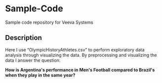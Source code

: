 # Sample-Code
Sample code repository for Veeva Systems

## Description
Here I use “OlympicHistoryAthletes.csv” to perform exploratory data analysis through visualizing the data. 
By preprocessing and visualizing the data I answer the question:

**How is Argentina's performance in Men's Football compared to Brazil's when they play in the same year?**
